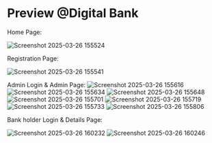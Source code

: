 # Preview @Digital Bank

Home Page:

![Screenshot 2025-03-26 155524](https://github.com/user-attachments/assets/6424a864-e3fe-46ff-9112-3df8722ab904)

Registration Page:

![Screenshot 2025-03-26 155541](https://github.com/user-attachments/assets/3985e10c-fead-463e-9b2c-d1448998e774)

Admin Login & Admin Page:
![Screenshot 2025-03-26 155616](https://github.com/user-attachments/assets/bf164fc7-924e-4947-81ec-6ada2961cb93)
![Screenshot 2025-03-26 155634](https://github.com/user-attachments/assets/cd3d35ef-6427-4b50-9ddb-2d99a1897c86)
![Screenshot 2025-03-26 155648](https://github.com/user-attachments/assets/11054362-ec9d-4408-90bc-3d7727750943)
![Screenshot 2025-03-26 155701](https://github.com/user-attachments/assets/c991e95c-336c-40d4-a737-1a18ad333b58)
![Screenshot 2025-03-26 155719](https://github.com/user-attachments/assets/43b153fe-8a9f-4b84-85f3-fe3df1200b5a)
![Screenshot 2025-03-26 155733](https://github.com/user-attachments/assets/9821d967-c30f-47ee-a1d1-374cfc189ac9)
![Screenshot 2025-03-26 155806](https://github.com/user-attachments/assets/f39878eb-6953-4118-ae4c-b2d1849f5654)

Bank holder Login & Details Page:

![Screenshot 2025-03-26 160232](https://github.com/user-attachments/assets/957869cf-83af-479e-8c64-ec9fe3f7d756)
![Screenshot 2025-03-26 160246](https://github.com/user-attachments/assets/02eb4f1b-b0c2-4961-adbf-ce512ea375a9)

